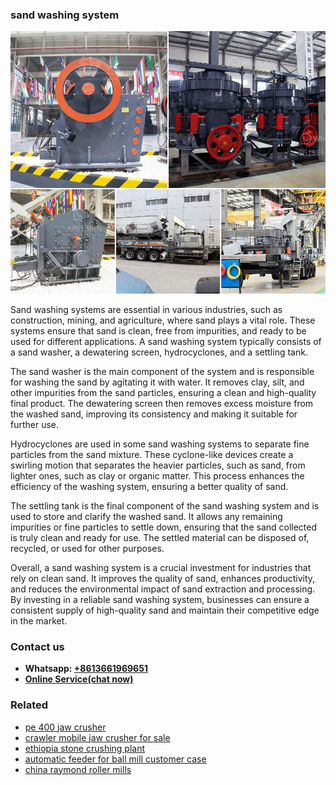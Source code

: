 <h3>sand washing system</h3><img src='1706767172.jpg' alt=''><p>Sand washing systems are essential in various industries, such as construction, mining, and agriculture, where sand plays a vital role. These systems ensure that sand is clean, free from impurities, and ready to be used for different applications. A sand washing system typically consists of a sand washer, a dewatering screen, hydrocyclones, and a settling tank.</p><p>The sand washer is the main component of the system and is responsible for washing the sand by agitating it with water. It removes clay, silt, and other impurities from the sand particles, ensuring a clean and high-quality final product. The dewatering screen then removes excess moisture from the washed sand, improving its consistency and making it suitable for further use.</p><p>Hydrocyclones are used in some sand washing systems to separate fine particles from the sand mixture. These cyclone-like devices create a swirling motion that separates the heavier particles, such as sand, from lighter ones, such as clay or organic matter. This process enhances the efficiency of the washing system, ensuring a better quality of sand.</p><p>The settling tank is the final component of the sand washing system and is used to store and clarify the washed sand. It allows any remaining impurities or fine particles to settle down, ensuring that the sand collected is truly clean and ready for use. The settled material can be disposed of, recycled, or used for other purposes.</p><p>Overall, a sand washing system is a crucial investment for industries that rely on clean sand. It improves the quality of sand, enhances productivity, and reduces the environmental impact of sand extraction and processing. By investing in a reliable sand washing system, businesses can ensure a consistent supply of high-quality sand and maintain their competitive edge in the market.</p><h3>Contact us</h3><ul><li><strong>Whatsapp:&nbsp;<a href="https://wa.me/8613661969651">+8613661969651</a></strong></li><li><a href="https://swt.shibang-china.com/?git&amp;zhl&amp;sand washing system"><strong>Online Service(chat now)</strong></a></li></ul><h3>Related</h3><ul><li><a href='pe 400 jaw crusher.md'>pe 400 jaw crusher</a></li><li><a href='crawler mobile jaw crusher for sale.md'>crawler mobile jaw crusher for sale</a></li><li><a href='ethiopia stone crushing plant.md'>ethiopia stone crushing plant</a></li><li><a href='automatic feeder for ball mill customer case.md'>automatic feeder for ball mill customer case</a></li><li><a href='china raymond roller mills.md'>china raymond roller mills</a></li></ul>